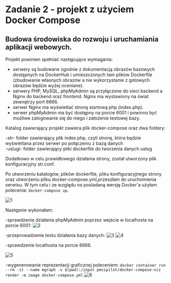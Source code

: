 # Zadanie 2 - projekt z użyciem Docker Compose
## Budowa środowiska do rozwoju i uruchamiania aplikacji webowych.

Projekt powinien spełniać następujące wymagania:
- serwery są budowane zgodnie z dokumentacją obrazów bazowych dostępnych na
DockerHub i umieszczonych tam plików Dockerfile (zbudowanie własnych obrazów a nie
wykorzystanie z gotowych obrazów będzie wyżej oceniane).
- serwery PHP, MySQL, phpMyAdmin są przyłączone do sieci backend a Nginx do
backend oraz frontend. Nginx ma wystawiony na świat zewnętrzy port 6666.
- serwer Nginx ma wyświetlać stronę startową php (index.php).
- serwer phpMyAdmin ma być dostępny na porcie 6001 i powinno być możliwe
zalogowanie się do niego i założenie testowej bazy.

Katalog zawierający projekt zawiera plik docker-compose oraz dwa foldery:

-str- folder zawierający plik index.php, czyli stronę, która będzie wyświetlana przez serwer po połączeniu z bazą danych<br>
-uslugi- folder zawierający pliki dockerfile do tworzenia danych usług

Dodatkowo w celu prawidłowego działania strony, został utworzony plik konfiguracyjny str.conf.

Po utworzeniu katalogów, plików dockerfile, pliku konfiguracyjnego strony oraz utworzeniu pliku docker-compose.yml,przeszłam do uruchomienia serwisu.
W tym celu i ze względu na posiadaną wersję Docker'a użyłam polecenia: `docker-compose up`.

 ![1](https://github.com/anik0o/images/blob/e5f54e69414e71945f41063948a1f7c1b8541505/compose-up.png)
 
 Następnie wykonałam:
 
 -sprawdzenie działania phpMyAdmin poprzez wejście w localhosta na porcie 6001:
 ![2](https://github.com/anik0o/images/blob/b0ee488a617f62faa498db428f0d931fc410aabe/Zrzut%20ekranu%202021-12-11%20201009.png)
 
-przeprowadzenie testu działania bazy danych:
 ![3](https://github.com/anik0o/images/blob/b0ee488a617f62faa498db428f0d931fc410aabe/Zrzut%20ekranu%202021-12-11%20201046.png)
 ![4](https://github.com/anik0o/images/blob/b0ee488a617f62faa498db428f0d931fc410aabe/Zrzut%20ekranu%202021-12-11%20201100.png)

 -sprawdzenie localhosta na porcie 6666.
 
 ![5](https://github.com/anik0o/images/blob/b0ee488a617f62faa498db428f0d931fc410aabe/Zrzut%20ekranu%202021-12-11%20201140.png)
 
-wygenerowanie reprezentacji graficznej poleceniem: `docker container run --rm -it --name mgraph -v $(pwd):/input pmsipilot/docker-compose-viz render -m image docker-compose.yml`
![6](https://github.com/anik0o/composer/blob/371dcbb761aa90e163a7c9881e541d585afe1eeb/docker-compose.png)

